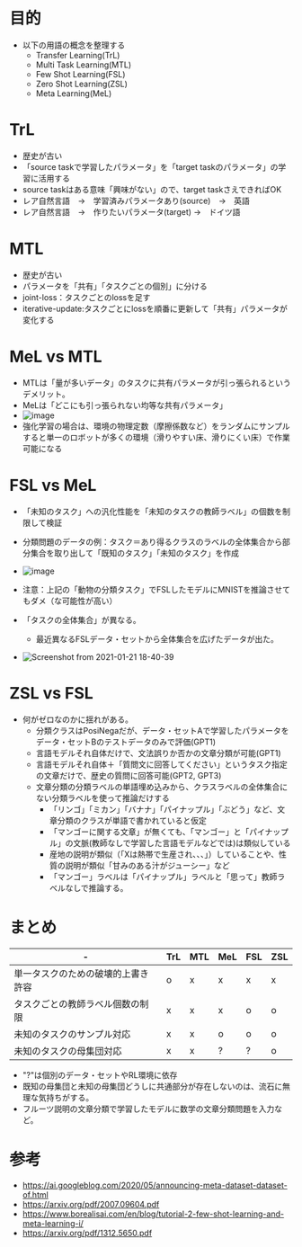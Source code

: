 # 目的
* 以下の用語の概念を整理する
  * Transfer Learning(TrL)
  * Multi Task Learning(MTL)
  * Few Shot Learning(FSL)
  * Zero Shot Learning(ZSL)
  * Meta Learning(MeL)

# TrL
* 歴史が古い
* 「source taskで学習したパラメータ」を「target taskのパラメータ」の学習に活用する
* source taskはある意味「興味がない」ので、target taskさえできればOK
* レア自然言語　→　学習済みパラメータあり(source)　→　英語
* レア自然言語　→　作りたいパラメータ(target) →　ドイツ語

# MTL
* 歴史が古い
* パラメータを「共有」「タスクごとの個別」に分ける
* joint-loss：タスクごとのlossを足す
* iterative-update:タスクごとにlossを順番に更新して「共有」パラメータが変化する

# MeL vs MTL
* MTLは「量が多いデータ」のタスクに共有パラメータが引っ張られるというデメリット。
* MeLは「どこにも引っ張られない均等な共有パラメータ」
* ![image](https://user-images.githubusercontent.com/19440811/105328730-b40fcb00-5c13-11eb-8dbb-94286629b619.png)
* 強化学習の場合は、環境の物理定数（摩擦係数など）をランダムにサンプルすると単一のロボットが多くの環境（滑りやすい床、滑りにくい床）で作業可能になる

# FSL vs MeL
* 「未知のタスク」への汎化性能を「未知のタスクの教師ラベル」の個数を制限して検証
* 分類問題のデータの例：タスク＝あり得るクラスのラベルの全体集合から部分集合を取り出して「既知のタスク」「未知のタスク」を作成

* ![image](https://user-images.githubusercontent.com/19440811/105331093-6a74af80-5c16-11eb-89bc-e0c8bd3c22c3.png)

* 注意：上記の「動物の分類タスク」でFSLしたモデルにMNISTを推論させてもダメ（な可能性が高い）
* 「タスクの全体集合」が異なる。
  * 最近異なるFSLデータ・セットから全体集合を広げたデータが出た。
* ![Screenshot from 2021-01-21 18-40-39](https://user-images.githubusercontent.com/19440811/105332667-34d0c600-5c18-11eb-91ba-476469436e75.png)


# ZSL vs FSL
* 何がゼロなのかに揺れがある。
  * 分類クラスはPosiNegaだが、データ・セットAで学習したパラメータをデータ・セットBのテストデータのみで評価(GPT1)
  * 言語モデルそれ自体だけで、文法誤りか否かの文章分類が可能(GPT1)
  * 言語モデルそれ自体＋「質問文に回答してください」というタスク指定の文章だけで、歴史の質問に回答可能(GPT2, GPT3)
  * 文章分類の分類ラベルの単語埋め込みから、クラスラベルの全体集合にない分類ラベルを使って推論だけする
      * 「リンゴ」「ミカン」「バナナ」「パイナップル」「ぶどう」など、文章分類のクラスが単語で書かれていると仮定
      * 「マンゴーに関する文章」が無くても、「マンゴー」と「パイナップル」の文脈(教師なしで学習した言語モデルなどでは)は類似している
      * 産地の説明が類似（「Xは熱帯で生産され、、、」）していることや、性質の説明が類似「甘みのある汁がジューシー」など
      * 「マンゴー」ラベルは「パイナップル」ラベルと「思って」教師ラベルなしで推論する。


# まとめ


|-|TrL|MTL|MeL|FSL|ZSL|
|----|----|----|----|----|----|
|単一タスクのための破壊的上書き許容|o|x|x|x|x|
|タスクごとの教師ラベル個数の制限|x|x|x|o|o|
|未知のタスクのサンプル対応|x|x|o|o|o|
|未知のタスクの母集団対応|x|x|?|?|o|

* "?"は個別のデータ・セットやRL環境に依存
* 既知の母集団と未知の母集団どうしに共通部分が存在しないのは、流石に無理な気持ちがする。
* フルーツ説明の文章分類で学習したモデルに数学の文章分類問題を入力など。

# 参考
* https://ai.googleblog.com/2020/05/announcing-meta-dataset-dataset-of.html
* https://arxiv.org/pdf/2007.09604.pdf
* https://www.borealisai.com/en/blog/tutorial-2-few-shot-learning-and-meta-learning-i/
* https://arxiv.org/pdf/1312.5650.pdf
